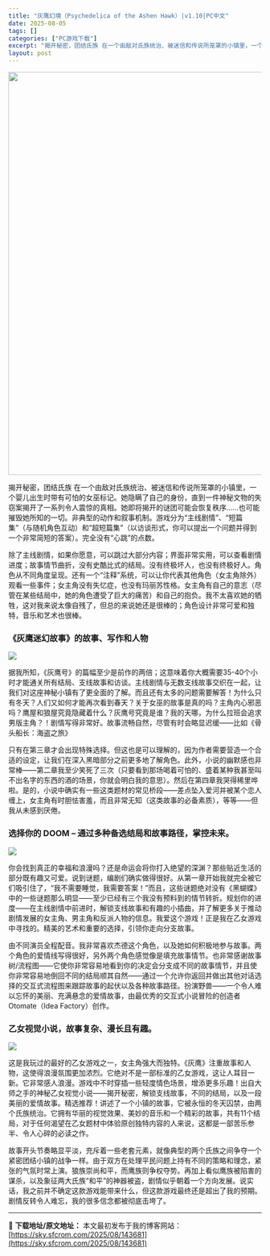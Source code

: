 ```yaml
---
title: "灰鹰幻境（Psychedelica of the Ashen Hawk）|v1.10|PC中文"
date: 2025-08-05
tags: []
categories: ["PC游戏下载"]
excerpt: "揭开秘密，团结氏族 在一个由敌对氏族统治、被迷信和传说所笼罩的小镇里，一个婴儿出生时带有可怕的女巫标记。她隐瞒了自己的身份，直到一件神秘文物的失窃案揭开了一系列令人震惊的真相。她即将揭开的谜团可能会恢复秩序……也可能摧毁她所知的一切。非典型的动作和叙事机制。游戏分为“主线剧情”、“短篇集”（与随机角&hellip;"
layout: post
---
```


<img class="aligncenter size-full wp-image-143682" src="https://sky.sfcrom.com/wp-content/uploads/2025/08/2025080502463893.webp" alt="" width="550" height="800" />

揭开秘密，团结氏族 在一个由敌对氏族统治、被迷信和传说所笼罩的小镇里，一个婴儿出生时带有可怕的女巫标记。她隐瞒了自己的身份，直到一件神秘文物的失窃案揭开了一系列令人震惊的真相。她即将揭开的谜团可能会恢复秩序……也可能摧毁她所知的一切。非典型的动作和叙事机制。游戏分为“主线剧情”、“短篇集”（与随机角色互动）和“超短篇集”（以访谈形式，你可以提出一个问题并得到一个非常简短的答案）。完全没有“心跳”的点数。

除了主线剧情，如果你愿意，可以跳过大部分内容；界面非常实用，可以查看剧情进度；故事情节曲折，没有史酷比式的结局。没有终极坏人，也没有终极好人。角色从不同角度呈现。还有一个“注释”系统，可以让你代表其他角色（女主角除外）观看一些事件；女主角没有失忆症，也没有玛丽苏性格。女主角有自己的意志（尽管在某些结局中，她的角色遭受了巨大的痛苦）和自己的抱负。我不太喜欢她的牺牲，这对我来说太像自残了，但总的来说她还是很棒的；角色设计非常可爱和独特，音乐和艺术也很棒。
<h3>《灰鹰迷幻故事》的故事、写作和人物</h3>
<img src="https://shared.fastly.steamstatic.com/store_item_assets/steam/apps/865830/ss_ec154cb1a475c6022e74134bf9d1c79601d7ec68.1920x1080.jpg?t=1693958127" />

据我所知，《灰鹰号》的篇幅至少是前作的两倍；这意味着你大概需要35-40个小时才能通关所有结局、支线故事和访谈。主线剧情与无数支线故事交织在一起，让我们对这座神秘小镇有了更全面的了解。而且还有太多的问题需要解答！为什么只有冬天？人们又如何才能再次看到春天？关于女巫的故事是真的吗？主角内心邪恶吗？鹰屋和狼屋究竟隐藏着什么？灰鹰号究竟是谁？我的天哪，为什么拉班会追求男版主角？！剧情写得非常好。故事流畅自然，尽管有时会略显迟缓——比如《骨头船长：海盗之旅》

只有在第三章才会出现特殊选择。但这也是可以理解的，因为作者需要营造一个合适的设定，让我们在深入黑暗部分之前更多地了解角色。此外，小说的幽默感也非常棒——第二章我至少笑死了三次（只要看到那场喝着可怕的、盛着某种我甚至叫不出名字的东西的酒的场景，你就会明白我的意思）。然后在第四章我哭得稀里哗啦。是的，小说中确实有一些这类题材的常见桥段——差点坠入爱河并被某个恋人缠上，女主角有时胆怯害羞，而且非常无知（这类故事的必备素质），等等——但我从未感到厌倦。
<h3>选择你的 DOOM – 通过多种备选结局和故事路径，掌控未来。</h3>
<img src="https://shared.fastly.steamstatic.com/store_item_assets/steam/apps/865830/ss_3c53df1497a21a6f752f1d24ebde03ab1d9344b1.1920x1080.jpg?t=1693958127" />

你会找到真正的幸福和浪漫吗？还是命运会将你打入绝望的深渊？那些贴近生活的部分既有趣又可爱。说到谜题，编剧们确实做得很好。从第一章开始我就完全被它们吸引住了，“我不需要睡觉，我需要答案！”而且，这些谜题绝对没有《黑蝴蝶》中的一些谜题那么明显——至少已经有三个我没有预料到的情节转折。规划你的进度——在主线剧情中前进时，解锁支线故事和有趣的小插曲，并了解更多关于推动剧情发展的女主角、男主角和反派人物的信息。我爱这个游戏！正是我在乙女游戏中寻找的。精美的艺术和重要的选择，引领你走向分支故事。

由不同演员全程配音。我非常喜欢杰德这个角色，以及她如何积极地参与故事。两个角色的爱情线写得很好，另外两个角色感觉像是填充故事情节。也非常感谢故事树/流程图——它使你非常容易地看到你的决定会分支成不同的故事情节，并且使你非常容易地倒回不同的结局顺其自然——通过一个允许你返回并做出其他对话选择的交互式流程图来跟踪故事的起伏以及各种故事路径。扮演野兽——一个令人难以忘怀的美丽、充满悬念的爱情故事，由最优秀的交互式小说冒险的创造者 Otomate（Idea Factory）创作。
<h3>乙女视觉小说，故事复杂、漫长且有趣。</h3>
<img src="https://shared.fastly.steamstatic.com/store_item_assets/steam/apps/865830/ss_c640107daa25254883afc5885472cae2d4945182.1920x1080.jpg?t=1693958127" />

这是我玩过的最好的乙女游戏之一，女主角强大而独特。《灰鹰》注重故事和人物，这使得浪漫氛围更加浓烈。它绝对不是一部标准的乙女游戏，这让人耳目一新。它非常感人浪漫。游戏中不时穿插一些轻度情色场景，增添更多乐趣！出自大师之手的神秘乙女视觉小说——揭开秘密，解锁支线故事，不同的结局，以及一段美丽的爱情故事。精选推荐！讲述了一个小镇的故事，它被永恒的冬天囚禁，由两个氏族统治。它拥有华丽的视觉效果、美妙的音乐和一个精彩的故事，共有11个结局，对于任何渴望在乙女题材中体验原创独特内容的人来说，这都是一部苦乐参半、令人心碎的必读之作。

故事开头节奏略显平淡，充斥着一些老套元素，就像典型的两个氏族之间争夺一个紧密团结小镇的战争一样。由于双方在处理平民问题上持有不同的策略和理念，紧张的气氛时常上演。狼族崇尚和平，而鹰族则争权夺势。再加上看似鹰族被陷害的谋杀，以及象征两大氏族“和平”的神器被盗，剧情似乎朝着一个方向发展。说实话，我之前并不确定这款游戏能带来什么，但这款游戏最终还是超出了我的预期。剧情反转令人难忘，我的很多信念都被彻底击垮了。

---
📖 **下载地址/原文地址：** 本文最初发布于我的博客网站：[https://sky.sfcrom.com/2025/08/143681](https://sky.sfcrom.com/2025/08/143681)
